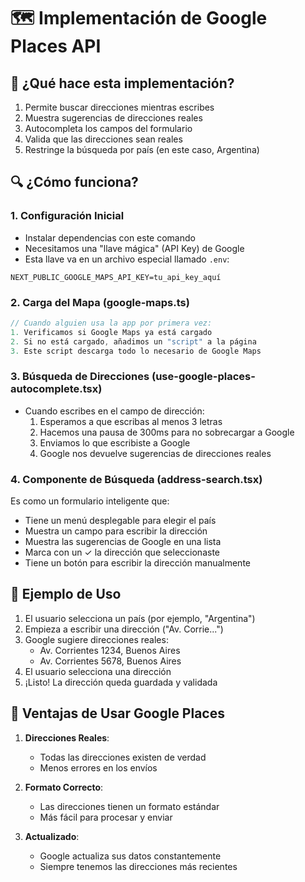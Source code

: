 # 🗺️ Implementación de Google Places API

## 📝 ¿Qué hace esta implementación?

1. Permite buscar direcciones mientras escribes
2. Muestra sugerencias de direcciones reales
3. Autocompleta los campos del formulario
4. Valida que las direcciones sean reales
5. Restringe la búsqueda por país (en este caso, Argentina)

## 🔍 ¿Cómo funciona?

### 1. Configuración Inicial

- Instalar dependencias con este comando
- Necesitamos una "llave mágica" (API Key) de Google
- Esta llave va en un archivo especial llamado `.env`:

```env
NEXT_PUBLIC_GOOGLE_MAPS_API_KEY=tu_api_key_aquí
```

### 2. Carga del Mapa (google-maps.ts)

```typescript
// Cuando alguien usa la app por primera vez:
1. Verificamos si Google Maps ya está cargado
2. Si no está cargado, añadimos un "script" a la página
3. Este script descarga todo lo necesario de Google Maps
```

### 3. Búsqueda de Direcciones (use-google-places-autocomplete.tsx)

- Cuando escribes en el campo de dirección:
  1. Esperamos a que escribas al menos 3 letras
  2. Hacemos una pausa de 300ms para no sobrecargar a Google
  3. Enviamos lo que escribiste a Google
  4. Google nos devuelve sugerencias de direcciones reales

### 4. Componente de Búsqueda (address-search.tsx)

Es como un formulario inteligente que:

- Tiene un menú desplegable para elegir el país
- Muestra un campo para escribir la dirección
- Muestra las sugerencias de Google en una lista
- Marca con un ✓ la dirección que seleccionaste
- Tiene un botón para escribir la dirección manualmente

## 🎯 Ejemplo de Uso

1. El usuario selecciona un país (por ejemplo, "Argentina")
2. Empieza a escribir una dirección ("Av. Corrie...")
3. Google sugiere direcciones reales:
   - Av. Corrientes 1234, Buenos Aires
   - Av. Corrientes 5678, Buenos Aires
4. El usuario selecciona una dirección
5. ¡Listo! La dirección queda guardada y validada

## 🚀 Ventajas de Usar Google Places

1. **Direcciones Reales**:

   - Todas las direcciones existen de verdad
   - Menos errores en los envíos

2. **Formato Correcto**:

   - Las direcciones tienen un formato estándar
   - Más fácil para procesar y enviar

3. **Actualizado**:
   - Google actualiza sus datos constantemente
   - Siempre tenemos las direcciones más recientes
